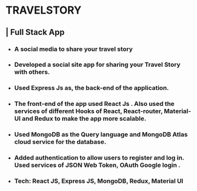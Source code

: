 <h1>TRAVELSTORY</h1>
<h2>| Full Stack App</h2>
<div>
    <ul>
        <li>
            <h3>A social media to share your travel story</h3>
        </li>
        <li>
            <h3>Developed a social site app for sharing your Travel Story with others.</h3>
        </li>
        <li>
            <h3>Used <b>Express Js</b> as, the back-end of the application.</h3>
        </li>
        <li>
            <h3>The front-end of the app used <b>React Js</b> . Also used the services of
                different <b>Hooks of React, React-router, Material-UI and Redux</b> to
                make the app more scalable.</h3>
        </li>
        <li>
            <h3>Used <b>MongoDB</b> as the Query language and <b>MongoDB Atlas</b> cloud
                service for the database.</h3>
        </li>
        <li>
            <h3>Added authentication to allow users to register and log in. Used services
                of <b>JSON Web Token, OAuth Google login</b> .</h3>
        </li>
        <li>
            <h3>Tech: <b> React JS, Express JS, MongoDB, Redux, Material UI</b></h3>
        </li>
    </ul>
</div>
